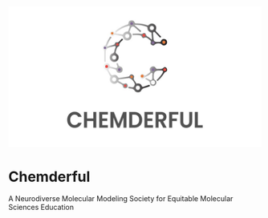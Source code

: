 ![Alt text](Material/Logo.jpg)
# Chemderful
A Neurodiverse Molecular Modeling Society for Equitable Molecular Sciences Education
